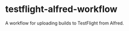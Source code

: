 testflight-alfred-workflow
==========================

A workflow for uploading builds to TestFlight from Alfred.

